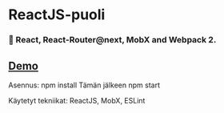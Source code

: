 # ReactJS-puoli

### :tada: React, React-Router@next, MobX and Webpack 2.
## [Demo](http://boilerplate.mhaagens.me)

Asennus: npm install
Tämän jälkeen npm start

Käytetyt tekniikat: ReactJS, MobX, ESLint


